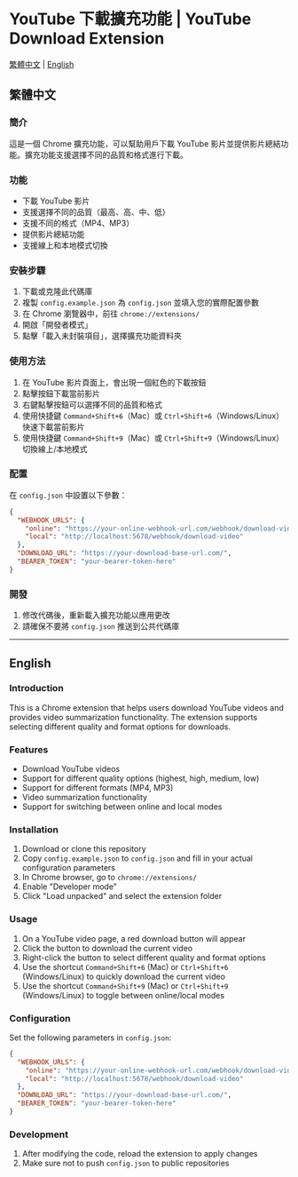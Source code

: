 # YouTube 下載擴充功能 | YouTube Download Extension

[繁體中文](#繁體中文) | [English](#english)

## 繁體中文

### 簡介

這是一個 Chrome 擴充功能，可以幫助用戶下載 YouTube 影片並提供影片總結功能。擴充功能支援選擇不同的品質和格式進行下載。

### 功能

- 下載 YouTube 影片
- 支援選擇不同的品質（最高、高、中、低）
- 支援不同的格式（MP4、MP3）
- 提供影片總結功能
- 支援線上和本地模式切換

### 安裝步驟

1. 下載或克隆此代碼庫
2. 複製 `config.example.json` 為 `config.json` 並填入您的實際配置參數
3. 在 Chrome 瀏覽器中，前往 `chrome://extensions/`
4. 開啟「開發者模式」
5. 點擊「載入未封裝項目」，選擇擴充功能資料夾

### 使用方法

1. 在 YouTube 影片頁面上，會出現一個紅色的下載按鈕
2. 點擊按鈕下載當前影片
3. 右鍵點擊按鈕可以選擇不同的品質和格式
4. 使用快捷鍵 `Command+Shift+6`（Mac）或 `Ctrl+Shift+6`（Windows/Linux）快速下載當前影片
5. 使用快捷鍵 `Command+Shift+9`（Mac）或 `Ctrl+Shift+9`（Windows/Linux）切換線上/本地模式

### 配置

在 `config.json` 中設置以下參數：

```json
{
  "WEBHOOK_URLS": {
    "online": "https://your-online-webhook-url.com/webhook/download-video",
    "local": "http://localhost:5678/webhook/download-video"
  },
  "DOWNLOAD_URL": "https://your-download-base-url.com/",
  "BEARER_TOKEN": "your-bearer-token-here"
}
```

### 開發

1. 修改代碼後，重新載入擴充功能以應用更改
2. 請確保不要將 `config.json` 推送到公共代碼庫

---

## English

### Introduction

This is a Chrome extension that helps users download YouTube videos and provides video summarization functionality. The extension supports selecting different quality and format options for downloads.

### Features

- Download YouTube videos
- Support for different quality options (highest, high, medium, low)
- Support for different formats (MP4, MP3)
- Video summarization functionality
- Support for switching between online and local modes

### Installation

1. Download or clone this repository
2. Copy `config.example.json` to `config.json` and fill in your actual configuration parameters
3. In Chrome browser, go to `chrome://extensions/`
4. Enable "Developer mode"
5. Click "Load unpacked" and select the extension folder

### Usage

1. On a YouTube video page, a red download button will appear
2. Click the button to download the current video
3. Right-click the button to select different quality and format options
4. Use the shortcut `Command+Shift+6` (Mac) or `Ctrl+Shift+6` (Windows/Linux) to quickly download the current video
5. Use the shortcut `Command+Shift+9` (Mac) or `Ctrl+Shift+9` (Windows/Linux) to toggle between online/local modes

### Configuration

Set the following parameters in `config.json`:

```json
{
  "WEBHOOK_URLS": {
    "online": "https://your-online-webhook-url.com/webhook/download-video",
    "local": "http://localhost:5678/webhook/download-video"
  },
  "DOWNLOAD_URL": "https://your-download-base-url.com/",
  "BEARER_TOKEN": "your-bearer-token-here"
}
```

### Development

1. After modifying the code, reload the extension to apply changes
2. Make sure not to push `config.json` to public repositories
